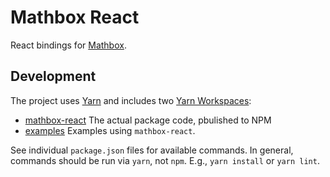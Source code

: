 # Mathbox React

React bindings for [Mathbox](https://github.com/unconed/mathbox).

## Development
The project uses [Yarn](https://yarnpkg.com/getting-started/install) and includes two [Yarn Workspaces](https://yarnpkg.com/features/workspaces):
- [mathbox-react](./mathbox-react/) The actual package code, pbulished to NPM
- [examples](./example/) Examples using `mathbox-react`.

See individual `package.json` files for available commands. In general, commands should be run via `yarn`, not `npm`. E.g., `yarn install` or `yarn lint`.